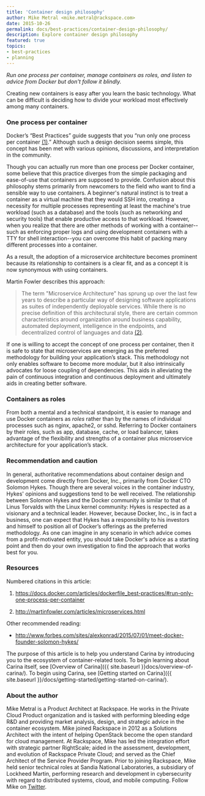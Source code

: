 ```yaml
---
title: 'Container design philosophy'
author: Mike Metral <mike.metral@rackspace.com>
date: 2015-10-26
permalink: docs/best-practices/container-design-philosophy/
description: Explore container design philosophy
featured: true
topics:
- best-practices
- planning
---
```


*Run one process per container, manage containers as roles, and listen to advice from Docker but don't follow it blindly.*

Creating new containers is easy after you learn the basic technology. What can be difficult is deciding how to divide your workload most effectively among many containers.

### One process per container

Docker’s “Best Practices” guide suggests that you “run only one process per container [(1)](#resources).” Although such a design decision seems simple, this concept has been met with various opinions, discussions, and interpretation in the community.

Though you can actually run more than one process per Docker container, some believe that this practice diverges from the simple packaging and ease-of-use that containers are supposed to provide. Confusion about this philosophy stems primarily from newcomers to the field who want to find a sensible way to use containers. A beginner's natural instinct is to treat a container as a virtual machine that they would SSH into, creating a necessity for multiple processes representing at least the machine's true workload (such as a database) and the tools (such as networking and security tools) that
enable productive access to that workload. However,
when you realize that there are other methods of working with a
container--such as enforcing proper logs and using development containers with
a TTY for shell interaction--you can overcome this habit of
packing many different processes into a container.

As a result, the adoption of a
microservice architecture becomes prominent because its relationship to
containers is a clear fit, and as a concept
it is now synonymous with using containers.

Martin Fowler describes this approach:

> The term "Microservice Architecture" has sprung up over the last few
> years to describe a particular way of designing software applications
> as suites of independently deployable services. While there is no
> precise definition of this architectural style, there are certain
> common characteristics around organization around business capability,
> automated deployment, intelligence in the endpoints, and decentralized
> control of languages and data [(2)](#resources).

If one is willing to accept the concept of one process per container, then
it is safe to state that microservices are emerging as the preferred
methodology for building your application’s stack. This methodology not only
enables software to become more modular, but it also
intrinsically advocates for loose coupling of dependencies. This aids
in alleviating the pain of continuous integration and continuous deployment
and ultimately aids in
creating better software.

### Containers as roles

From both a mental and a technical
standpoint, it is easier to manage and use Docker containers as
*roles* rather than by the names of
individual processes such as nginx, apache2, or sshd.
Referring to Docker containers by their roles, such as
app, database, cache, or load balancer,
takes advantage of the flexibility and strengths of a container plus microservice
architecture for your application’s stack.

### Recommendation and caution

In general, authoritative recommendations about container design and development come directly from Docker, Inc., primarily from Docker CTO Solomon Hykes. Though there are several voices in the container industry, Hykes' opinions and suggestions tend to be well received. The relationship between Solomon Hykes and the Docker community is similar to that of Linus Torvalds with the Linux kernel community: Hykes is respected as a visionary and a technical leader. However, because Docker, Inc., is in fact a business, one can expect that Hykes has a responsibility to his investors and himself to position all of Docker’s offerings as the preferred methodology. As one can imagine in any scenario in which advice comes from a
profit-motivated entity, you should take Docker's advice as a starting point and then do your own investigation to find the approach that works best for you.

### Resources

Numbered citations in this article:

1. <https://docs.docker.com/articles/dockerfile_best-practices/#run-only-one-process-per-container>

2. <http://martinfowler.com/articles/microservices.html>

Other recommended reading:

- <http://www.forbes.com/sites/alexkonrad/2015/07/01/meet-docker-founder-solomon-hykes/>

The purpose of this article is to help you understand Carina by introducing you
to the ecosystem of container-related tools.
To begin learning about Carina itself, see
[Overview of Carina]({{ site.baseurl }}docs/overview-of-carina/).
To begin using Carina, see
[Getting started on Carina]({{ site.baseurl }}/docs/getting-started/getting-started-on-carina/).

### About the author

Mike Metral is a Product Architect at Rackspace. He works in the Private Cloud Product
organization and is tasked with performing bleeding edge R&D and providing market
analysis, design, and strategic advice in the container ecosystem. Mike joined Rackspace
in 2012 as a Solutions Architect with the intent of helping OpenStack become the open
standard for cloud management. At Rackspace, Mike has led the integration effort with
strategic partner RightScale; aided in the assessment, development, and evolution of
Rackspace Private Cloud; and served as the Chief Architect of the Service Provider
Program. Prior to joining Rackspace, Mike held senior technical roles at Sandia National
Laboratories, a subsidiary of Lockheed Martin, performing research and development in
cybersecurity with regard to distributed systems, cloud, and mobile computing.
Follow Mike on [Twitter](https://twitter.com/@mikemetral).
